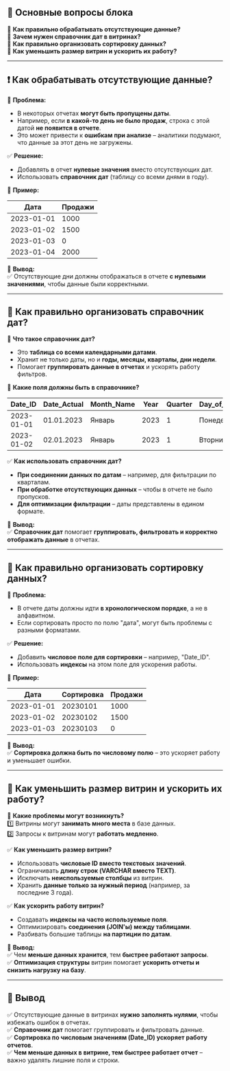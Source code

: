 ## 🎯 **Основные вопросы блока**

🔹 **Как правильно обрабатывать отсутствующие данные?**  
🔹 **Зачем нужен справочник дат в витринах?**  
🔹 **Как правильно организовать сортировку данных?**  
🔹 **Как уменьшить размер витрин и ускорить их работу?**

---

## ❗ **Как обрабатывать отсутствующие данные?**

🎯 **Проблема:**

- В некоторых отчетах **могут быть пропущены даты**.
- Например, если **в какой-то день не было продаж**, строка с этой датой **не появится в отчете**.
- Это может привести к **ошибкам при анализе** – аналитики подумают, что данные за этот день не загружены.

✅ **Решение:**

- Добавлять в отчет **нулевые значения** вместо отсутствующих дат.
- Использовать **справочник дат** (таблицу со всеми днями в году).

📌 **Пример:**

|Дата|Продажи|
|---|---|
|2023-01-01|1000|
|2023-01-02|1500|
|2023-01-03|0|
|2023-01-04|2000|

📌 **Вывод:**  
✅ Отсутствующие дни должны отображаться в отчете **с нулевыми значениями**, чтобы данные были корректными.

---

## 📌 **Как правильно организовать справочник дат?**

🎯 **Что такое справочник дат?**

- Это **таблица со всеми календарными датами**.
- Хранит не только даты, но и **годы, месяцы, кварталы, дни недели**.
- Помогает **группировать данные в отчетах** и ускорять работу фильтров.

🎯 **Какие поля должны быть в справочнике?**

|Date_ID|Date_Actual|Month_Name|Year|Quarter|Day_of_Week|
|---|---|---|---|---|---|
|2023-01-01|01.01.2023|Январь|2023|1|Понедельник|
|2023-01-02|02.01.2023|Январь|2023|1|Вторник|

✅ **Как использовать справочник дат?**

- **При соединении данных по датам** – например, для фильтрации по кварталам.
- **При обработке отсутствующих данных** – чтобы в отчете не было пропусков.
- **Для оптимизации фильтрации** – даты представлены в едином формате.

📌 **Вывод:**  
✅ **Справочник дат** помогает **группировать, фильтровать и корректно отображать данные** в отчетах.

---

## 📌 **Как правильно организовать сортировку данных?**

🎯 **Проблема:**

- В отчете даты должны идти **в хронологическом порядке**, а не в алфавитном.
- Если сортировать просто по полю "дата", могут быть проблемы с разными форматами.

✅ **Решение:**

- Добавить **числовое поле для сортировки** – например, "Date_ID".
- Использовать **индексы** на этом поле для ускорения работы.

📌 **Пример:**

|Дата|Сортировка|Продажи|
|---|---|---|
|2023-01-01|20230101|1000|
|2023-01-02|20230102|1500|
|2023-01-03|20230103|0|

📌 **Вывод:**  
✅ **Сортировка должна быть по числовому полю** – это ускоряет работу и уменьшает ошибки.

---

## 📌 **Как уменьшить размер витрин и ускорить их работу?**

🎯 **Какие проблемы могут возникнуть?**  
1️⃣ Витрины могут **занимать много места** в базе данных.  
2️⃣ Запросы к витринам могут **работать медленно**.

✅ **Как уменьшить размер витрин?**

- Использовать **числовые ID вместо текстовых значений**.
- Ограничивать **длину строк (VARCHAR вместо TEXT)**.
- Исключать **неиспользуемые столбцы** из витрин.
- Хранить **данные только за нужный период** (например, за последние 3 года).

✅ **Как ускорить работу витрин?**

- Создавать **индексы на часто используемые поля**.
- Оптимизировать **соединения (JOIN'ы) между таблицами**.
- Разбивать большие таблицы **на партиции по датам**.

📌 **Вывод:**  
✅ Чем **меньше данных хранится**, тем **быстрее работают запросы**.  
✅ **Оптимизация структуры** витрин помогает **ускорить отчеты и снизить нагрузку на базу**.

---

## 🔑 **Вывод**

✅ Отсутствующие данные в витринах **нужно заполнять нулями**, чтобы избежать ошибок в отчетах.  
✅ **Справочник дат** помогает группировать и фильтровать данные.  
✅ **Сортировка по числовым значениям (Date_ID) ускоряет работу отчетов**.  
✅ **Чем меньше данных в витрине, тем быстрее работает отчет** – важно удалять лишние поля и строки.